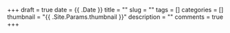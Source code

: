 +++ 
draft = true
date = {{ .Date }}
title = ""
slug = "" 
tags = []
categories = []
thumbnail = "{{ .Site.Params.thumbnail }}"
description = ""
comments = true 
+++
